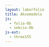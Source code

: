 ```yaml
---
layout: laborfolio
title: Akvomodelo
js:
  - folio-0b
  - sekcio-0b
js-ext:
  - three155
---
```


<div id="akvomodelo"></div>

<script type="module">

import {Tereno} from '/assets/jsm/tereno-0a.js';

const LARĜO = 600;
const ALTO = 500;

const tereno = new Tereno("akvomodelo",LARĜO,ALTO);


//############### modelo
// krado
tereno.direktlumo();
tereno.ebeno(-0.9, 0x754515, 0.1);
tereno.ebeno(-0.5, 0x2757a3, 0.2);
const s = 0.5;
tereno.pejzaĝo("/tero/inc/tereno_alt.png", "/tero/inc/tereno_klr.png");
const pluvo = tereno.precipito(0.1,0.9,1,200);


function animate() {
	requestAnimationFrame( animate );

    // movu pluvon
    /*
    const pluv_geom = pluvo.geometry;
    const pluveroj = pluv_geom.getAttribute('position');
    const eroj = pluveroj.array;
    for (let i=0; i<eroj.length; i++) {
        if (i%3 == 1) {
            let y = eroj[i];
            y -= .01;
            if (y<0.5) y = .9;
            eroj[i] = y;
        }
    }
    pluv_geom.setAttribute( 'position', pluveroj);    

    //verticesNeedUpdate = true;
    pluv_geom.rotateY(0.008);
    */

    // rebildigu
	tereno.bildigo.render( tereno.sceno, tereno.kamerao );
}
animate();

</script>